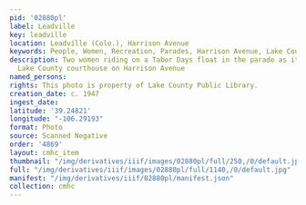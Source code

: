 ```yaml
---
pid: '02880pl'
label: Leadville
key: leadville
location: Leadville (Colo.), Harrison Avenue
keywords: People, Women, Recreation, Parades, Harrison Avenue, Lake County Courthouse
description: Two women riding on a Tabor Days float in the parade as it passes the
  Lake County courthouse on Harrison Avenue
named_persons: 
rights: This photo is property of Lake County Public Library.
creation_date: c. 1947
ingest_date: 
latitude: '39.24821'
longitude: "-106.29193"
format: Photo
source: Scanned Negative
order: '4869'
layout: cmhc_item
thumbnail: "/img/derivatives/iiif/images/02880pl/full/250,/0/default.jpg"
full: "/img/derivatives/iiif/images/02880pl/full/1140,/0/default.jpg"
manifest: "/img/derivatives/iiif/02880pl/manifest.json"
collection: cmhc
---
```

